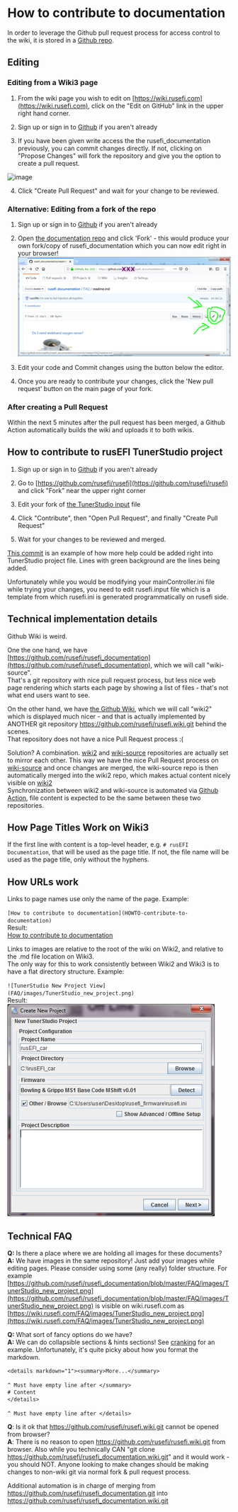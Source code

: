 
# How to contribute to documentation

In order to leverage the Github pull request process for access control to the wiki, it is stored in a [Github repo](https://github.com/rusefi/rusefi_documentation).

## Editing

### Editing from a Wiki3 page

1. From the wiki page you wish to edit on [https://wiki.rusefi.com](https://wiki.rusefi.com), click on the "Edit on GitHub" link in the upper right hand corner.

2. Sign up or sign in to [Github](https://github.com) if you aren't already

3. If you have been given write access the the rusefi_documentation previously, you can commit changes directly. If not, clicking on "Propose Changes" will fork the repository and give you the option to create a pull request.

![image](https://user-images.githubusercontent.com/22799428/200407238-74b1fd66-e6b1-46cc-a7b8-398f5c5b41f6.png)

4. Click "Create Pull Request" and wait for your change to be reviewed.

### Alternative: Editing from a fork of the repo

1. Sign up or sign in to [Github](https://github.com) if you aren't already

2. Open [the documentation repo](https://github.com/rusefi/rusefi_documentation) and click 'Fork' - this would produce your own fork/copy of rusefi_documentation which you can now edit right in your browser!
![editor](FAQ/github_online_editor.png)

3. Edit your code and Commit changes using the button below the editor.

4. Once you are ready to contribute your changes, click the 'New pull request' button on the main page of your fork.

### After creating a Pull Request

Within the next 5 minutes after the pull request has been merged, a Github Action automatically builds the wiki and uploads it to both wikis.

## How to contribute to rusEFI TunerStudio project

1. Sign up or sign in to [Github](https://github.com) if you aren't already

2. Go to  [https://github.com/rusefi/rusefi](https://github.com/rusefi/rusefi) and click "Fork" near the upper right corner

3. Edit your fork of [the TunerStudio input](https://github.com/rusefi/rusefi/blob/master/firmware/tunerstudio/rusefi.input) file

4. Click "Contribute", then "Open Pull Request", and finally "Create Pull Request"

5. Wait for your changes to be reviewed and merged.

[This commit](https://github.com/rusefi/rusefi/commit/9d9ae5a05499027b32ed76df3e7ee2e2e8240c31) is an example of how more help could be added
right into TunerStudio project file. Lines with green background are the lines being added.

Unfortunately while you would be modifying your mainController.ini file while trying your changes, you need to edit rusefi.input file which
is a template from which rusefi.ini is generated programmatically on rusefi side.

## Technical implementation details

Github Wiki is weird.

One the one hand, we have [https://github.com/rusefi/rusefi_documentation](https://github.com/rusefi/rusefi_documentation), which we will call "wiki-source".  
That's a git repository with nice pull request process, but less nice web page rendering which starts each page by showing a list of files - that's not what end users want to see.

On the other hand, we have [the Github Wiki](https://github.com/rusefi/rusefi/wiki), which we will call "wiki2" which is displayed much nicer - and that is actually implemented by ANOTHER git repository https://github.com/rusefi/rusefi.wiki.git behind the scenes.  
That repository does not have a nice Pull Request process :(

Solution? A combination. [wiki2](https://github.com/rusefi/rusefi/wiki) and [wiki-source](https://github.com/rusefi/rusefi_documentation) repositories are actually set to mirror each other.
This way we have the nice Pull Request process on [wiki-source](https://github.com/rusefi/rusefi_documentation) and once changes are merged, the wiki-source repo is then automatically merged into the wiki2 repo, which makes actual content nicely visible on [wiki2](https://github.com/rusefi/rusefi/wiki)  
Synchronization between wiki2 and wiki-source is automated via [Github Action](https://github.com/rusefi/rusefi/blob/master/.github/workflows/sync-wiki.yaml), file content is expected to be the same between these two repositories.

## How Page Titles Work on Wiki3

If the first line with content is a top-level header, e.g. `# rusEFI Documentation`, that will be used as the page title.
If not, the file name will be used as the page title, only without the hyphens.

## How URLs work

Links to page names use only the name of the page.
Example:

`[How to contribute to documentation](HOWTO-contribute-to-documentation)`  
Result:  
[How to contribute to documentation](HOWTO-contribute-to-documentation)

Links to images are relative to the root of the wiki on Wiki2, and relative to the .md file location on Wiki3.  
The only way for this to work consistently between Wiki2 and Wiki3 is to have a flat directory structure.
Example:

`![TunerStudio New Project View](FAQ/images/TunerStudio_new_project.png)`  
Result:  
![TunerStudio New Project View](FAQ/images/TunerStudio_new_project.png)

## Technical FAQ

**Q:** Is there a place where we are holding all images for these documents?  
**A:** We have images in the same repository! Just add your images while editing pages. Please consider using some (any really) folder structure.
For example [https://github.com/rusefi/rusefi_documentation/blob/master/FAQ/images/TunerStudio_new_project.png](https://github.com/rusefi/rusefi_documentation/blob/master/FAQ/images/TunerStudio_new_project.png) is visible on wiki.rusefi.com as [https://wiki.rusefi.com/FAQ/images/TunerStudio_new_project.png](https://wiki.rusefi.com/FAQ/images/TunerStudio_new_project.png)

**Q:** What sort of fancy options do we have?  
**A:** We can do collapsible sections & hints sections! See [cranking](Cranking) for an example. Unfortunately, it's quite picky about how you format the markdown.
```
<details markdown="1"><summary>More...</summary>

^ Must have empty line after </summary>
# Content
</details>

^ Must have empty line after </details>
```

**Q**: Is it ok that https://github.com/rusefi/rusefi.wiki.git cannot be opened from browser?  
**A**: There is no reason to open https://github.com/rusefi/rusefi.wiki.git from browser. Also while you technically
CAN "git clone https://github.com/rusefi/rusefi_documentation.wiki.git" and it would work -
 you should NOT. Anyone looking to make changes should be making changes to non-wiki git via normal fork & pull request process.
 
Additional automation is in charge of merging from https://github.com/rusefi/rusefi_documentation.git into https://github.com/rusefi/rusefi_documentation.wiki.git 
